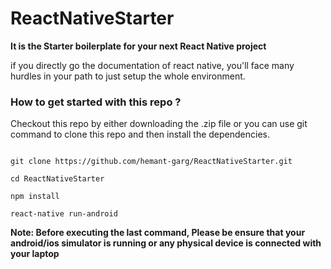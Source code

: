 # ReactNativeStarter

**It is the Starter boilerplate for your next React Native project**

if you directly go the documentation of react native, you'll face many hurdles in your path to just setup the whole environment.

### How to get started with this repo ?

Checkout this repo by either downloading the .zip file or you can use git command to clone this repo and then install the dependencies.

  
  ```

  git clone https://github.com/hemant-garg/ReactNativeStarter.git
  
  cd ReactNativeStarter
  
  npm install
  
  react-native run-android

 ```
 
  **Note: Before executing the last command, Please be ensure that your android/ios simulator is running or any physical device is connected with your laptop**

